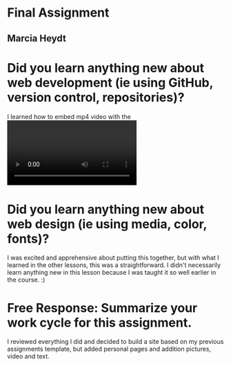 # Final Assignment
## Marcia Heydt

# Did you learn anything new about web development (ie using GitHub, version control, repositories)?
I learned how to embed mp4 video with the <video> tag.

# Did you learn anything new about web design (ie using media, color, fonts)?
I was excited and apprehensive about putting this together, but with what I learned in the other lessons, this was a straightforward.  I didn't necessarily learn anything new in this lesson because I was taught it so well earlier in the course. :)

# Free Response: Summarize your work cycle for this assignment.
I reviewed everything I did and decided to build a site based on my previous assignments template, but added personal pages and addition pictures, video and text.
